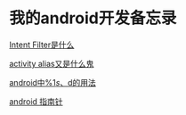 # 我的android开发备忘录
[Intent Filter是什么](https://github.com/UserWang/Android-Notes/wiki/IntentFilter%E5%88%B0%E5%BA%95%E6%98%AF%E4%BB%80%E4%B9%88)

[activity alias又是什么鬼](https://github.com/UserWang/Android-Notes/wiki/activity-alias--%E5%8F%88%E6%98%AF%E4%BB%80%E4%B9%88%E9%AC%BC)

[android中%1$s、%1$d的用法](https://github.com/UserWang/Android-Notes/wiki/android%E4%B8%AD%251$s%E3%80%81%251$d%E7%9A%84%E7%94%A8%E6%B3%95)

[android 指南针](https://github.com/UserWang/Android-Notes/wiki/android-%E6%8C%87%E5%8D%97%E9%92%88)
